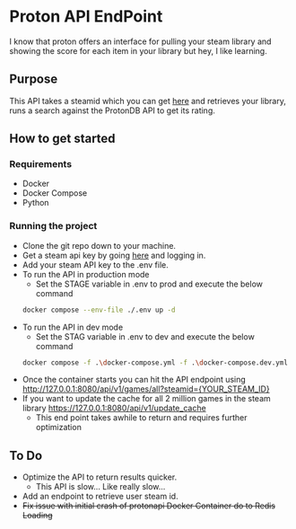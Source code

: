 # Proton API EndPoint
I know that proton offers an interface for pulling your steam library 
and showing the score for each item in your library but hey, I like learning.

## Purpose
This API takes a steamid which you can get [here](https://www.steamidfinder.com/)
and retrieves your library, runs a search against the ProtonDB API to get its rating.

## How to get started
### Requirements
- Docker
- Docker Compose
- Python

### Running the project
- Clone the git repo down to your machine.
- Get a steam api key by going [here](https://steamcommunity.com/login/home/?goto=%2Fdev%2Fapikey) and logging in.
- Add your steam API key to the .env file.
- To run the API in production mode
  - Set the STAGE variable in .env to prod and execute the below command 
  ```bash
  docker compose --env-file ./.env up -d
  ```
- To run the API in dev mode
  - Set the STAG variable in .env to dev and execute the below command
  ```bash
  docker compose -f .\docker-compose.yml -f .\docker-compose.dev.yml --env-file ./.env up
  ```
- Once the container starts you can hit the API endpoint using http://127.0.0.1:8080/api/v1/games/all?steamid={YOUR_STEAM_ID}
- If you want to update the cache for all 2 million games in the steam library https://127.0.0.1:8080/api/v1/update_cache
  - This end point takes awhile to return and requires further optimization
## To Do
- Optimize the API to return results quicker.
  - This API is slow... Like really slow...
- Add an endpoint to retrieve user steam id.
- ~~Fix issue with initial crash of protonapi Docker Container do to Redis Loading~~